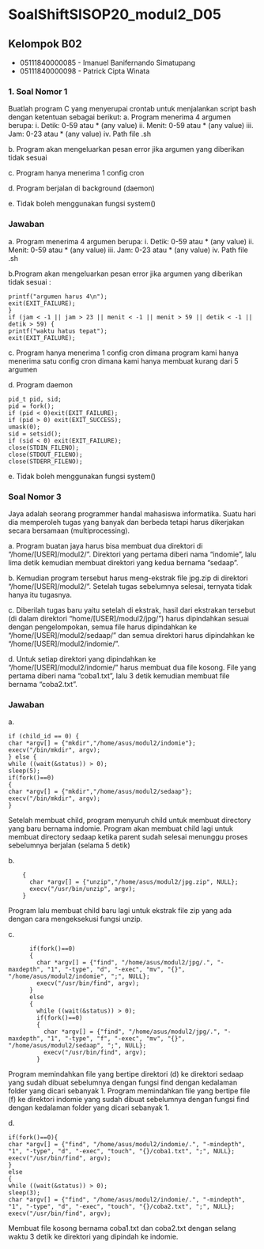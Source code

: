 # SoalShiftSISOP20_modul2_D05
## Kelompok B02
* 05111840000085 - Imanuel Banifernando Simatupang 
* 05111840000098 - Patrick Cipta Winata
### 1. Soal Nomor 1 
Buatlah program C yang menyerupai crontab untuk menjalankan script bash dengan
ketentuan sebagai berikut:
a. Program menerima 4 argumen berupa:
i. Detik: 0-59 atau * (any value)
ii. Menit: 0-59 atau * (any value)
iii. Jam: 0-23 atau * (any value)
iv. Path file .sh

b. Program akan mengeluarkan pesan error jika argumen yang diberikan tidak sesuai

c. Program hanya menerima 1 config cron

d. Program berjalan di background (daemon)

e. Tidak boleh menggunakan fungsi system()

### Jawaban

a. Program menerima 4 argumen berupa: i. Detik: 0-59 atau * (any value) ii. Menit: 0-59 atau * (any value) iii. Jam: 0-23 atau * (any value) iv. Path file .sh

b.Program akan mengeluarkan pesan error jika argumen yang diberikan tidak
sesuai :
```if (argc < 5 || argc > 5){
printf("argumen harus 4\n");
exit(EXIT_FAILURE);
}
if (jam < -1 || jam > 23 || menit < -1 || menit > 59 || detik < -1 || detik > 59) {
printf("waktu hatus tepat");
exit(EXIT_FAILURE);
```
c. Program hanya menerima 1 config cron dimana program kami hanya menerima satu config cron dimana kami hanya membuat kurang dari 5 argumen

d. Program daemon
```
pid_t pid, sid;
pid = fork();
if (pid < 0)exit(EXIT_FAILURE);
if (pid > 0) exit(EXIT_SUCCESS);
umask(0);
sid = setsid();
if (sid < 0) exit(EXIT_FAILURE);
close(STDIN_FILENO);
close(STDOUT_FILENO);
close(STDERR_FILENO);
```
e. Tidak boleh menggunakan fungsi system()


### Soal Nomor 3
Jaya adalah seorang programmer handal mahasiswa informatika. Suatu hari dia
memperoleh tugas yang banyak dan berbeda tetapi harus dikerjakan secara bersamaan
(multiprocessing).

a. Program buatan jaya harus bisa membuat dua direktori di
“/home/[USER]/modul2/”. Direktori yang pertama diberi nama “indomie”, lalu
lima detik kemudian membuat direktori yang kedua bernama “sedaap”.

b. Kemudian program tersebut harus meng-ekstrak file jpg.zip di direktori
“/home/[USER]/modul2/”. Setelah tugas sebelumnya selesai, ternyata tidak
hanya itu tugasnya.

c. Diberilah tugas baru yaitu setelah di ekstrak, hasil dari ekstrakan tersebut (di
dalam direktori “home/[USER]/modul2/jpg/”) harus dipindahkan sesuai dengan
pengelompokan, semua file harus dipindahkan ke
“/home/[USER]/modul2/sedaap/” dan semua direktori harus dipindahkan ke
“/home/[USER]/modul2/indomie/”.

d. Untuk setiap direktori yang dipindahkan ke “/home/[USER]/modul2/indomie/”
harus membuat dua file kosong. File yang pertama diberi nama “coba1.txt”, lalu
3 detik kemudian membuat file bernama “coba2.txt”.

### Jawaban

a. 
```
if (child_id == 0) {
char *argv[] = {"mkdir","/home/asus/modul2/indomie"};
execv("/bin/mkdir", argv);
} else {
while ((wait(&status)) > 0);
sleep(5);
if(fork()==0)
{
char *argv[] = {"mkdir","/home/asus/modul2/sedaap"};
execv("/bin/mkdir", argv);
}
```
    
Setelah membuat child, program menyuruh child untuk membuat directory yang baru bernama indomie. Program akan membuat child lagi untuk membuat directory sedaap ketika parent sudah selesai menunggu proses sebelumnya berjalan (selama 5 detik)

b. 
```if(fork()==0)
    {
      char *argv[] = {"unzip","/home/asus/modul2/jpg.zip", NULL};
      execv("/usr/bin/unzip", argv);
    }
```

Program lalu membuat child baru lagi untuk ekstrak file zip yang ada dengan cara mengeksekusi fungsi unzip.

c. 
```while ((wait(&status)) > 0);
      if(fork()==0)
      {
        char *argv[] = {"find", "/home/asus/modul2/jpg/.", "-maxdepth", "1", "-type", "d", "-exec", "mv", "{}", "/home/asus/modul2/indomie", ";", NULL};
        execv("/usr/bin/find", argv);
      }
      else
      {
        while ((wait(&status)) > 0);
        if(fork()==0)
        {
          char *argv[] = {"find", "/home/asus/modul2/jpg/.", "-maxdepth", "1", "-type", "f", "-exec", "mv", "{}", "/home/asus/modul2/sedaap", ";", NULL};
          execv("/usr/bin/find", argv);
        }  
```
Program memindahkan file yang bertipe direktori (d) ke direktori sedaap yang sudah dibuat sebelumnya dengan fungsi find dengan kedalaman folder yang dicari sebanyak 1. 
Program memindahkan file yang bertipe file (f) ke direktori indomie yang sudah dibuat sebelumnya dengan fungsi find dengan kedalaman folder yang dicari sebanyak 1.

d.
```
if(fork()==0){
char *argv[] = {"find", "/home/asus/modul2/indomie/.", "-mindepth", "1", "-type", "d", "-exec", "touch", "{}/coba1.txt", ";", NULL};
execv("/usr/bin/find", argv);
}
else
{
while ((wait(&status)) > 0);
sleep(3);
char *argv[] = {"find", "/home/asus/modul2/indomie/.", "-mindepth", "1", "-type", "d", "-exec", "touch", "{}/coba2.txt", ";", NULL};
execv("/usr/bin/find", argv); 
```

Membuat file kosong bernama coba1.txt dan coba2.txt dengan selang waktu 3 detik ke direktori yang dipindah ke indomie.
